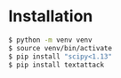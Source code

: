 # Installation
```sh
$ python -m venv venv
$ source venv/bin/activate  
$ pip install "scipy<1.13"
$ pip install textattack 
```
